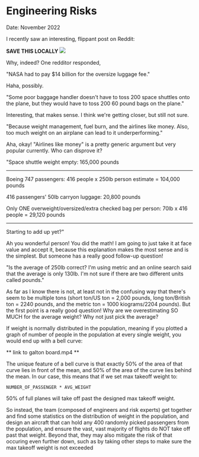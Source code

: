 # Engineering Risks

Date: November 2022

I recently saw an interesting, flippant post on Reddit:

**SAVE THIS LOCALLY**
<img src="https://i.redd.it/pk7ja7q739y91.jpg">

Why, indeed? One redditor responded,

"NASA had to pay $14 billion for the oversize luggage fee."

Haha, possibly.

"Some poor baggage handler doesn't have to toss 200 space shuttles onto the plane, but they would have to toss 200 60 pound bags on the plane."

Interesting, that makes sense. I think we're getting closer, but still not sure.

"Because weight management, fuel burn, and the airlines like money. Also, too much weight on an airplane can lead to it underperforming."

Aha, okay! "Airlines like money" is a pretty generic argument but very popular currently. Who can disprove it?

"Space shuttle weight empty: 165,000 pounds

---

Boeing 747 passengers: 416 people x 250lb person estimate = 104,000 pounds

416 passengers' 50lb carryon luggage: 20,800 pounds

Only ONE overweight/oversized/extra checked bag per person: 70lb x 416 people = 29,120 pounds

---

Starting to add up yet?"

Ah you wonderful person! You did the math! I am going to just take it at face value and accept it, because this explanation makes the most sense and is the simplest. But someone has a really good follow-up question!

"Is the average of 250lb correct? I'm using metric and an online search said that the average is only 130lb. I'm not sure if there are two different units called pounds."

As far as I know there is not, at least not in the confusing way that there's seem to be multiple tons (short ton/US ton = 2,000 pounds, long ton/British ton = 2240 pounds, and the metric ton = 1000 kiograms/2204 pounds). But the first point is a really good question! Why are we overestimating SO MUCH for the average weight? Why not just pick the average?

If weight is normally distributed in the population, meaning if you plotted a graph of number of people in the population at every single weight, you would end up with a bell curve:

** link to galton board.mp4 **

The unique feature of a bell curve is that exactly 50% of the area of that curve lies in front of the mean, and 50% of the area of the curve lies behind the mean. In our case, this means that if we set max takeoff weight to:

`NUMBER_OF_PASSENGER * AVG_WEIGHT`

50% of full planes will take off past the designed max takeoff weight.

So instead, the team (composed of engineers and risk experts) get together and find some statistics on the distribution of weight in the population, and design an aircraft that can hold any 400 randomly picked passengers from the population, and ensure the vast, vast majority of flights do NOT take off past that weight. Beyond that, they may also mitigate the risk of that occuring even further down, such as by taking other steps to make sure the max takeoff weight is not exceeded
